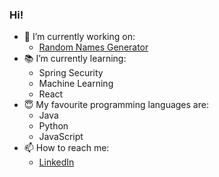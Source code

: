 ### Hi! 

<!--
**natkramarz/natkramarz** is a ✨ _special_ ✨ repository because its `README.md` (this file) appears on your GitHub profile.
-->


- 🔭 I’m currently working on:
  - [Random Names Generator](https://github.com/natkramarz/random_names_generator)
- :books: I’m currently learning: 
  - Spring Security 
  - Machine Learning
  - React 
- :innocent: My favourite programming languages are: 
  - Java
  - Python
  - JavaScript   
- 📫 How to reach me: 
  - [LinkedIn](https://www.linkedin.com/in/natkramarz/?locale=en_US) 
